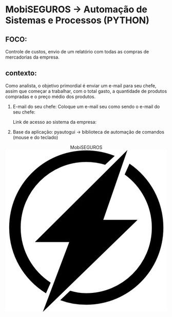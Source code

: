 # MobiSEGUROS -> Automação de Sistemas e Processos (PYTHON)

## FOCO:

Controle de custos, envio de um relatório com todas as compras de mercadorias da empresa.

## contexto:

Como analista, o objetivo primordial é enviar um e-mail para seu chefe, assim que começar a trabalhar, com o total gasto, a quantidade de produtos compradas e o preço médio dos produtos.

1. E-mail do seu chefe: Coloque um e-mail seu como sendo o e-mail do seu chefe: <br>

    Link de acesso ao sistema da empresa:

2. Base da aplicação: pyautogui -> biblioteca de automação de comandos (mouse e do teclado)

<div align="center">

MobiSEGUROS![alt text](image.png)

</div>
